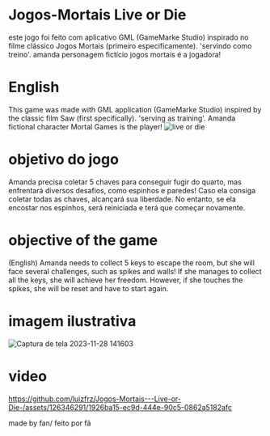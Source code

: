 # Jogos-Mortais Live or Die
este jogo foi feito com aplicativo GML (GameMarke Studio)
inspirado no filme clássico Jogos Mortais (primeiro especificamente). 'servindo como treino'. amanda personagem fictício jogos mortais é a jogadora!
# English 
This game was made with GML application (GameMarke Studio)
inspired by the classic film Saw (first specifically). 'serving as training'. Amanda fictional character Mortal Games is the player!
![live or die](https://github.com/luizfrz/Jogos-Mortais---Live-or-Die-/assets/126346291/a1174fb8-5941-42cb-a0a1-d4ef9610e0c2)

# objetivo do jogo
Amanda precisa coletar 5 chaves para conseguir fugir do quarto, mas enfrentará diversos desafios, como espinhos e paredes! Caso ela consiga coletar todas as chaves, alcançará sua liberdade. No entanto, se ela encostar nos espinhos, será reiniciada e terá que começar novamente. 

# objective of the game
(English)
Amanda needs to collect 5 keys to escape the room, but she will face several challenges, such as spikes and walls! If she manages to collect all the keys, she will achieve her freedom. However, if she touches the spikes, she will be reset and have to start again.
# imagem ilustrativa

![Captura de tela 2023-11-28 141603](https://github.com/luizfrz/Jogos-Mortais---Live-or-Die-/assets/126346291/c7993d1b-7346-47a5-b70d-704dbec001b3)
# video

https://github.com/luizfrz/Jogos-Mortais---Live-or-Die-/assets/126346291/1926ba15-ec9d-444e-90c5-0862a5182afc

made by fan/
feito por fã
